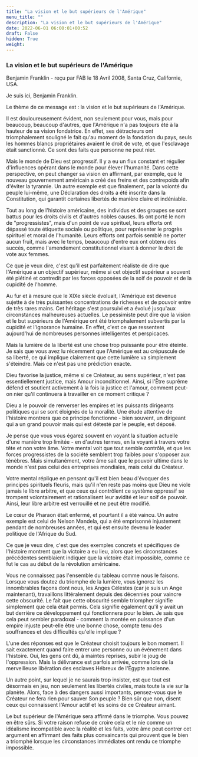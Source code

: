 ```yaml
---
title: "La vision et le but supérieurs de l'Amérique"
menu_title: ""
description: "La vision et le but supérieurs de l'Amérique"
date: 2022-06-01 06:00:01+00:52
draft: False
hidden: True
weight:
---
```

### La vision et le but supérieurs de l'Amérique

Benjamin Franklin - reçu par FAB le 18 Avril 2008, Santa Cruz, Californie, USA.

Je suis ici, Benjamin Franklin.

Le thème de ce message est : la vision et le but supérieurs de l'Amérique.

Il est douloureusement évident, non seulement pour vous, mais pour beaucoup, beaucoup d'autres, que l'Amérique n'a pas toujours été à la hauteur de sa vision fondatrice. En effet, ses détracteurs ont triomphalement souligné le fait qu'au moment de la fondation du pays, seuls les hommes blancs propriétaires avaient le droit de vote, et que l'esclavage était sanctionné. Ce sont des faits que personne ne peut nier.

Mais le monde de Dieu est progressif. Il y a eu un flux constant et régulier d'influences opérant dans le monde pour élever l'humanité. Dans cette perspective, on peut changer sa vision en affirmant, par exemple, que le nouveau gouvernement américain a créé des freins et des contrepoids afin d'éviter la tyrannie. Un autre exemple est que finalement, par la volonté du peuple lui-même, une Déclaration des droits a été inscrite dans la Constitution, qui garantit certaines libertés de manière claire et indéniable.

Tout au long de l'histoire américaine, des individus et des groupes se sont battus pour les droits civils et d'autres nobles causes. Ils ont porté le nom de "progressistes", mais d'un point de vue spirituel, leurs efforts ont dépassé toute étiquette sociale ou politique, pour représenter le progrès spirituel et moral de l'humanité. Leurs efforts ont parfois semblé ne porter aucun fruit, mais avec le temps, beaucoup d'entre eux ont obtenu des succès, comme l'amendement constitutionnel visant à donner le droit de vote aux femmes.

Ce que je veux dire, c'est qu'il est parfaitement réaliste de dire que l'Amérique a un objectif supérieur, même si cet objectif supérieur a souvent été piétiné et contredit par les forces opposées de la soif de pouvoir et de la cupidité de l'homme.

Au fur et à mesure que le XIXe siècle évoluait, l'Amérique est devenue sujette à de très puissantes concentrations de richesses et de pouvoir entre de très rares mains. Cet héritage s'est poursuivi et a évolué jusqu'aux circonstances malheureuses actuelles. Le pessimiste peut dire que la vision et le but supérieurs de l'Amérique ont été triomphalement subvertis par la cupidité et l'ignorance humaine. En effet, c'est ce que ressentent aujourd'hui de nombreuses personnes intelligentes et perspicaces.

Mais la lumière de la liberté est une chose trop puissante pour être éteinte. Je sais que vous avez lu récemment que l'Amérique est au crépuscule de sa liberté, ce qui implique clairement que cette lumière va simplement s'éteindre. Mais ce n'est pas une prédiction exacte.

Dieu favorise la justice, même si ce Créateur, au sens supérieur, n'est pas essentiellement justice, mais Amour inconditionnel. Ainsi, si l'Être suprême défend et soutient activement à la fois la justice et l'amour, comment peut-on nier qu'il continuera à travailler en ce moment critique ?

Dieu a le pouvoir de renverser les empires et les puissants dirigeants politiques qui se sont éloignés de la moralité. Une étude attentive de l'histoire montrera que ce principe fonctionne - bien souvent, un dirigeant qui a un grand pouvoir mais qui est détesté par le peuple, est déposé.

Je pense que vous vous égarez souvent en voyant la situation actuelle d'une manière trop limitée - en d'autres termes, en la voyant à travers votre tête et non votre âme. Votre mental voit que tout semble contrôlé, et que les forces progressistes de la société semblent trop faibles pour s'opposer aux ténèbres. Mais simultanément, votre âme sait que le pouvoir ultime dans le monde n'est pas celui des entreprises mondiales, mais celui du Créateur.

Votre mental réplique en pensant qu'il est bien beau d'évoquer des principes spirituels fleuris, mais qu'il n'en reste pas moins que Dieu ne viole jamais le libre arbitre, et que ceux qui contrôlent ce système oppressif se trompent volontairement et rationalisent leur avidité et leur soif de pouvoir. Ainsi, leur libre arbitre est verrouillé et ne peut être modifié.

Le cœur de Pharaon était enfermé, et pourtant il a été vaincu. Un autre exemple est celui de Nelson Mandela, qui a été emprisonné injustement pendant de nombreuses années, et qui est ensuite devenu le leader politique de l'Afrique du Sud.

Ce que je veux dire, c'est que des exemples concrets et spécifiques de l'histoire montrent que la victoire a eu lieu, alors que les circonstances précédentes semblaient indiquer que la victoire était impossible, comme ce fut le cas au début de la révolution américaine.

Vous ne connaissez pas l'ensemble du tableau comme nous le faisons. Lorsque vous doutez du triomphe de la lumière, vous ignorez les innombrables façons dont nous, les Anges Célestes (car je suis un Ange maintenant), travaillons littéralement depuis des décennies pour vaincre cette obscurité. Le fait que cette obscurité semble triompher signifie simplement que cela était permis. Cela signifie également qu'il y avait un but derrière ce développement qui fonctionnera pour le bien. Je sais que cela peut sembler paradoxal - comment la montée en puissance d'un empire injuste peut-elle être une bonne chose, compte tenu des souffrances et des difficultés qu'elle implique ?

L'une des réponses est que le Créateur choisit toujours le bon moment. Il sait exactement quand faire entrer une personne ou un événement dans l'histoire. Oui, les gens ont dû, à maintes reprises, subir le joug de l'oppression. Mais la délivrance est parfois arrivée, comme lors de la merveilleuse libération des esclaves Hébreux de l'Égypte ancienne.

Un autre point, sur lequel je ne saurais trop insister, est que tout est désormais en jeu, non seulement les libertés civiles, mais toute la vie sur la planète. Alors, face à des dangers aussi importants, pensez-vous que le Créateur ne fera rien pour sauver Son peuple ? Bien sûr que non, disent ceux qui connaissent l'Amour actif et les soins de ce Créateur aimant.

Le but supérieur de l'Amérique sera affirmé dans le triomphe. Vous pouvez en être sûrs. Si votre raison refuse de croire cela et le nie comme un idéalisme incompatible avec la réalité et les faits, votre âme peut contrer cet argument en affirmant des faits plus convaincants qui prouvent que le bien a triomphé lorsque les circonstances immédiates ont rendu ce triomphe impossible.
